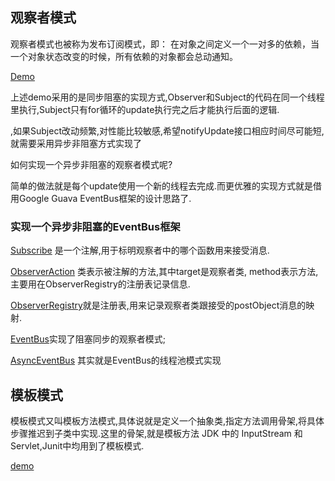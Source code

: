 ## 观察者模式

观察者模式也被称为发布订阅模式，即： 在对象之间定义一个一对多的依赖，当一个对象状态改变的时候，所有依赖的对象都会总动通知。

[Demo](observable/Demo.java)

上述demo采用的是同步阻塞的实现方式,Observer和Subject的代码在同一个线程里执行,Subject只有for循环的update执行完之后才能执行后面的逻辑.

,如果Subject改动频繁,对性能比较敏感,希望notifyUpdate接口相应时间尽可能短,就需要采用异步非阻塞方式实现了

如何实现一个异步非阻塞的观察者模式呢?

简单的做法就是每个update使用一个新的线程去完成.而更优雅的实现方式就是借用Google Guava EventBus框架的设计思路了.

### 实现一个异步非阻塞的EventBus框架

[Subscribe](observable/eventbus/Subscribe.java) 是一个注解,用于标明观察者中的哪个函数用来接受消息.

[ObserverAction](observable/eventbus/ObserverAction.java) 类表示被注解的方法,其中target是观察者类,
method表示方法,主要用在ObserverRegistry的注册表记录信息.

[ObserverRegistry](observable/eventbus/ObserverRegistry.java)就是注册表,用来记录观察者类跟接受的postObject消息的映射.

[EventBus](observable/eventbus/EventBus.java)实现了阻塞同步的观察者模式;

[AsyncEventBus](observable/eventbus/AsyncEventBus.java) 其实就是EventBus的线程池模式实现

## 模板模式

模板模式又叫模板方法模式,具体说就是定义一个抽象类,指定方法调用骨架,将具体步骤推迟到子类中实现.这里的骨架,就是模板方法
JDK 中的 InputStream 和 Servlet,Junit中均用到了模板模式.

[demo](template/Template.java)